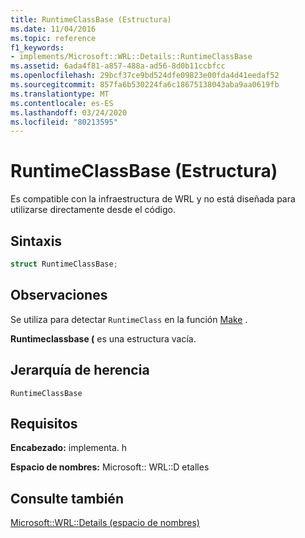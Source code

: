 ```yaml
---
title: RuntimeClassBase (Estructura)
ms.date: 11/04/2016
ms.topic: reference
f1_keywords:
- implements/Microsoft::WRL::Details::RuntimeClassBase
ms.assetid: 6ada4f81-a857-488a-ad56-8d0b11ccbfcc
ms.openlocfilehash: 29bcf37ce9bd524dfe09823e00fda4d41eedaf52
ms.sourcegitcommit: 857fa6b530224fa6c18675138043aba9aa0619fb
ms.translationtype: MT
ms.contentlocale: es-ES
ms.lasthandoff: 03/24/2020
ms.locfileid: "80213595"
---
```

# <a name="runtimeclassbase-structure"></a>RuntimeClassBase (Estructura)

Es compatible con la infraestructura de WRL y no está diseñada para utilizarse directamente desde el código.

## <a name="syntax"></a>Sintaxis

```cpp
struct RuntimeClassBase;
```

## <a name="remarks"></a>Observaciones

Se utiliza para detectar `RuntimeClass` en la función [Make](make-function.md) .

**Runtimeclassbase (** es una estructura vacía.

## <a name="inheritance-hierarchy"></a>Jerarquía de herencia

`RuntimeClassBase`

## <a name="requirements"></a>Requisitos

**Encabezado:** implementa. h

**Espacio de nombres:** Microsoft:: WRL::D etalles

## <a name="see-also"></a>Consulte también

[Microsoft::WRL::Details (espacio de nombres)](microsoft-wrl-details-namespace.md)
